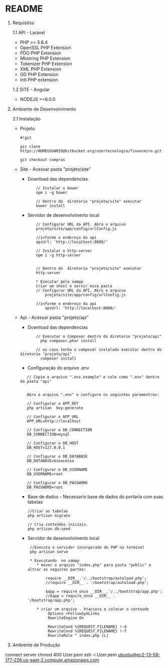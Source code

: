 # README #
1. Requisitos

    1.1 API - Laravel
    * PHP >= 5.6.4
    * OpenSSL PHP Extension
    * PDO PHP Extension
    * Mbstring PHP Extension
    * Tokenizer PHP Extension
    * XML PHP Extension
    * GD PHP Extension
    * Intl PHP extension

    1.2 SITE - Angular 
    * NODEJS >=6.0.0
2. Ambiente de Desenvolvimento
    
    2.1 Instalação
         
      * Projeto
        
         ```
         #!git
         
         git clone https://NOMEUSUARIO@bitbucket.org/uzertecnologia/financeiro.git
         
         git checkout compras
         ```
      * Site - Acessar pasta "projeto/site"
        * Download das dependencias.
         ```
                // Instalar o bower
                npm i -g bower
                 
                // Dentro do  diretorio "projeto/site" executar
                bower install     
          ```
        * Servidor de desenvolvimento local
         ```
                // Configurar URL da API. Abra o arquivo
                projeto/site/app/config/urlConfig.js
                                
                //informe o endereço da api
                apiUrl: 'http://localhost:8000/'
                
                // Instalar o http-server
                npm i -g http-server
         
                
                // Dentro do  diretorio "projeto/site" executar
                http-server
                
                * Executar pelo xampp
                Criar um vhost e servir essa pasta
                // Configurar URL da API. Abra o arquivo
                    projeto/site/app/config/urlConfig.js
                                                
                //informe o endereço da api
                    apiUrl: 'http://localhost:8000/'
         ```
        
      * Api - Acessar pasta "projeto/api"
      
        * Download das dependencias
         ```
                // Executar o Composer dentro do diretorio "projeto/api"
                  php composer.phar install
                
                // ou caso tenha o composer instalado executar dentro do diretorio "projeto/api"
                  composer install
         ```
        * Configuração do arquivo .env 
         ```
            // Copie o arquivo ".env.example" e cole como ".env" dentro da pasta "api"
         
            
            Abra o arquivo ".env" e configure os seguintes paramentros:
            
            // Configurar o APP_KEY
            php artisan  key:generate 
            
            // Configurar o APP_URL
            APP_URL=http://localhost
            
            // Configurar o DB_CONNECTION
            DB_CONNECTION=mysql
            
            // Configurar o DB_HOST
            DB_HOST=127.0.0.1
            
            // Configurar o DB_DATABASE
            DB_DATABASE=bioacesso
            
            // Configurar o DB_USERNAME
            DB_USERNAME=root
            
            // Configurar o DB_PASSWORD
            DB_PASSWORD=root
         ```
        * Base de dados - Necessario base de dados do portaria com suas tabelas
            ```
            //Criar as tabelas
            php artisan migrate
            
            // Cria conteúdos iniciais. 
            php artisan db:seed
            ```
         *  Servidor de desenvolvimento local 
            ```
             //Executa o servidor incorporado do PHP no terminal
             php artisan serve
             
             * Executando  no xampp
                * mover o arquivo "index.php" para pasta "public" e altrar as seguites partes:
                
                    require __DIR__.'/../bootstrap/autoload.php';
                    //require __DIR__ . '/bootstrap/autoload.php';
             
                    $app = require_once __DIR__.'/../bootstrap/app.php';
                    //$app = require_once __DIR__ . '/bootstrap/app.php';
             
                * criar um arquivo . htaccess e colocar o conteudo 
                     Options +FollowSymLinks
                     RewriteEngine On
                     
                     RewriteCond %{REQUEST_FILENAME} !-d
                     RewriteCond %{REQUEST_FILENAME} !-f
                     RewriteRule ^ index.php [L]
             ```
3. Ambiente de Produção

connect server
chmod 400 Uzer.pem
ssh -i Uzer.pem ubuntu@ec2-13-58-177-226.us-east-2.compute.amazonaws.com
